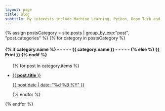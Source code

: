 ```yaml
---
layout: page
title: Blog
subtitle: My interests include Machine Learning, Python, Dope Tech and Linux tips.
---
```


<div>
{% assign postsCategory = site.posts | group_by_exp:"post", "post.categories"  %}
{% for category in postsCategory %}
<h4 class="post-teaser__month">
<strong>
{% if category.name %} 
- - - - -  {{ category.name }} - - - - - 
{% else %} 
{{ Print }} 
{% endif %}
</strong>
</h4>
<ul class="list-posts">

  
{% for post in category.items %}
<li class="post-teaser">
<a href="{{ post.url | prepend: site.baseurl }}">

<span class="post-teaser__title">{{<strong>  post.title </strong>}}</span>

<span class="post-teaser__date">{{ post.date | date: "%d %B %Y" }}</span>
</a>
</li>
{% endfor %}
</ul>
{% endfor %}
</div>
